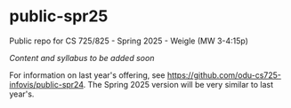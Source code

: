 # public-spr25
Public repo for CS 725/825 - Spring 2025 - Weigle (MW 3-4:15p)

*Content and syllabus to be added soon*

For information on last year's offering, see <https://github.com/odu-cs725-infovis/public-spr24>. The Spring 2025 version will be very similar to last year's.
